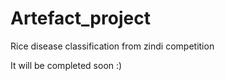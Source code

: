 # Artefact_project
Rice disease classification from zindi competition


It will be completed soon :)

